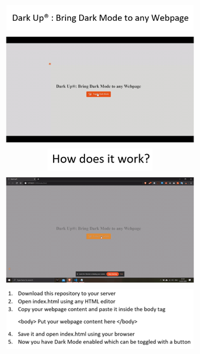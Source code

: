 <p align="center">
  <img src="https://github.com/ShankarNarayananS/Dark-Up/blob/master/darkup.PNG">
</p>

<p align="center">
  <img src="https://github.com/ShankarNarayananS/Dark-Up/blob/master/title.gif">
</p>


<p align="center">
  <img src="https://github.com/ShankarNarayananS/Dark-Up/blob/master/how_it_works.PNG">
</p>

<p align="center">
  <img src="https://github.com/ShankarNarayananS/Dark-Up/blob/master/main.gif">
</p>

<p align="center">
  <img src="https://github.com/ShankarNarayananS/Dark-Up/blob/master/instructions.PNG">
</p>






